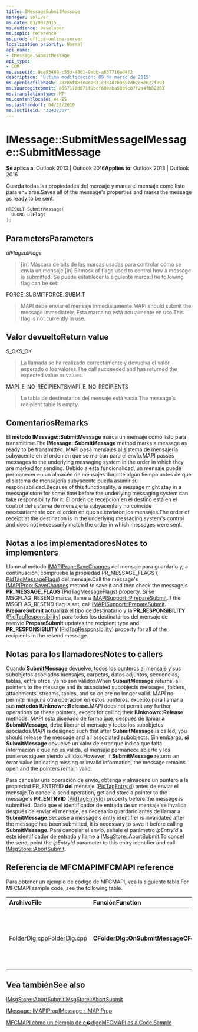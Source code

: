 ```yaml
---
title: IMessageSubmitMessage
manager: soliver
ms.date: 03/09/2015
ms.audience: Developer
ms.topic: reference
ms.prod: office-online-server
localization_priority: Normal
api_name:
- IMessage.SubmitMessage
api_type:
- COM
ms.assetid: 9ce93469-c55d-48d1-9abb-a637716ed4f2
description: 'Última modificación: 09 de marzo de 2015'
ms.openlocfilehash: 28786f483c4d2031c334d7b9697db7c5e627fe93
ms.sourcegitcommit: 8657170d071f9bcf680aba50b9c07f2a4fb82283
ms.translationtype: MT
ms.contentlocale: es-ES
ms.lasthandoff: 04/28/2019
ms.locfileid: "33437367"
---
```

# <a name="imessagesubmitmessage"></a><span data-ttu-id="29875-103">IMessage::SubmitMessage</span><span class="sxs-lookup"><span data-stu-id="29875-103">IMessage::SubmitMessage</span></span>

  
  
<span data-ttu-id="29875-104">**Se aplica a**: Outlook 2013 | Outlook 2016</span><span class="sxs-lookup"><span data-stu-id="29875-104">**Applies to**: Outlook 2013 | Outlook 2016</span></span> 
  
<span data-ttu-id="29875-105">Guarda todas las propiedades del mensaje y marca el mensaje como listo para enviarse.</span><span class="sxs-lookup"><span data-stu-id="29875-105">Saves all of the message's properties and marks the message as ready to be sent.</span></span>
  
```cpp
HRESULT SubmitMessage(
  ULONG ulFlags
);
```

## <a name="parameters"></a><span data-ttu-id="29875-106">Parameters</span><span class="sxs-lookup"><span data-stu-id="29875-106">Parameters</span></span>

 <span data-ttu-id="29875-107">_ulFlags_</span><span class="sxs-lookup"><span data-stu-id="29875-107">_ulFlags_</span></span>
  
> <span data-ttu-id="29875-108">[in] Máscara de bits de las marcas usadas para controlar cómo se envía un mensaje.</span><span class="sxs-lookup"><span data-stu-id="29875-108">[in] Bitmask of flags used to control how a message is submitted.</span></span> <span data-ttu-id="29875-109">Se puede establecer la siguiente marca:</span><span class="sxs-lookup"><span data-stu-id="29875-109">The following flag can be set:</span></span>
    
<span data-ttu-id="29875-110">FORCE_SUBMIT</span><span class="sxs-lookup"><span data-stu-id="29875-110">FORCE_SUBMIT</span></span> 
  
> <span data-ttu-id="29875-111">MAPI debe enviar el mensaje inmediatamente.</span><span class="sxs-lookup"><span data-stu-id="29875-111">MAPI should submit the message immediately.</span></span> <span data-ttu-id="29875-112">Esta marca no está actualmente en uso.</span><span class="sxs-lookup"><span data-stu-id="29875-112">This flag is not currently in use.</span></span>
    
## <a name="return-value"></a><span data-ttu-id="29875-113">Valor devuelto</span><span class="sxs-lookup"><span data-stu-id="29875-113">Return value</span></span>

<span data-ttu-id="29875-114">S_OK</span><span class="sxs-lookup"><span data-stu-id="29875-114">S_OK</span></span> 
  
> <span data-ttu-id="29875-115">La llamada se ha realizado correctamente y devuelva el valor esperado o los valores.</span><span class="sxs-lookup"><span data-stu-id="29875-115">The call succeeded and has returned the expected value or values.</span></span>
    
<span data-ttu-id="29875-116">MAPI_E_NO_RECIPIENTS</span><span class="sxs-lookup"><span data-stu-id="29875-116">MAPI_E_NO_RECIPIENTS</span></span> 
  
> <span data-ttu-id="29875-117">La tabla de destinatarios del mensaje está vacía.</span><span class="sxs-lookup"><span data-stu-id="29875-117">The message's recipient table is empty.</span></span>
    
## <a name="remarks"></a><span data-ttu-id="29875-118">Comentarios</span><span class="sxs-lookup"><span data-stu-id="29875-118">Remarks</span></span>

<span data-ttu-id="29875-119">El **método IMessage::SubmitMessage** marca un mensaje como listo para transmitirse.</span><span class="sxs-lookup"><span data-stu-id="29875-119">The **IMessage::SubmitMessage** method marks a message as ready to be transmitted.</span></span> <span data-ttu-id="29875-120">MAPI pasa mensajes al sistema de mensajería subyacente en el orden en que se marcan para el envío.</span><span class="sxs-lookup"><span data-stu-id="29875-120">MAPI passes messages to the underlying messaging system in the order in which they are marked for sending.</span></span> <span data-ttu-id="29875-121">Debido a esta funcionalidad, un mensaje puede permanecer en un almacén de mensajes durante algún tiempo antes de que el sistema de mensajería subyacente pueda asumir su responsabilidad.</span><span class="sxs-lookup"><span data-stu-id="29875-121">Because of this functionality, a message might stay in a message store for some time before the underlying messaging system can take responsibility for it.</span></span> <span data-ttu-id="29875-122">El orden de recepción en el destino está en el control del sistema de mensajería subyacente y no coincide necesariamente con el orden en que se enviaron los mensajes.</span><span class="sxs-lookup"><span data-stu-id="29875-122">The order of receipt at the destination is in the underlying messaging system's control and does not necessarily match the order in which messages were sent.</span></span> 
  
## <a name="notes-to-implementers"></a><span data-ttu-id="29875-123">Notas a los implementadores</span><span class="sxs-lookup"><span data-stu-id="29875-123">Notes to implementers</span></span>

<span data-ttu-id="29875-124">Llame al método [IMAPIProp::SaveChanges](imapiprop-savechanges.md) del mensaje para guardarlo y, a continuación, compruebe la propiedad PR_MESSAGE_FLAGS **(** [PidTagMessageFlags](pidtagmessageflags-canonical-property.md)) del mensaje.</span><span class="sxs-lookup"><span data-stu-id="29875-124">Call the message's [IMAPIProp::SaveChanges](imapiprop-savechanges.md) method to save it and then check the message's **PR_MESSAGE_FLAGS** ([PidTagMessageFlags](pidtagmessageflags-canonical-property.md)) property.</span></span> <span data-ttu-id="29875-125">Si se MSGFLAG_RESEND marca, llame a [IMAPISupport::P repareSubmit](imapisupport-preparesubmit.md).</span><span class="sxs-lookup"><span data-stu-id="29875-125">If the MSGFLAG_RESEND flag is set, call [IMAPISupport::PrepareSubmit](imapisupport-preparesubmit.md).</span></span> <span data-ttu-id="29875-126">**PrepareSubmit actualiza** el tipo de destinatario y **la PR_RESPONSIBILITY** ([PidTagResponsibility](pidtagresponsibility-canonical-property.md)) para todos los destinatarios del mensaje de reenvío.</span><span class="sxs-lookup"><span data-stu-id="29875-126">**PrepareSubmit** updates the recipient type and **PR_RESPONSIBILITY** ([PidTagResponsibility](pidtagresponsibility-canonical-property.md)) property for all of the recipients in the resend message.</span></span>
  
## <a name="notes-to-callers"></a><span data-ttu-id="29875-127">Notas para los llamadores</span><span class="sxs-lookup"><span data-stu-id="29875-127">Notes to callers</span></span>

<span data-ttu-id="29875-128">Cuando **SubmitMessage** devuelve, todos los punteros al mensaje y sus subobjetos asociados mensajes, carpetas, datos adjuntos, secuencias, tablas, entre otros, ya no son válidos.</span><span class="sxs-lookup"><span data-stu-id="29875-128">When **SubmitMessage** returns, all pointers to the message and its associated subobjects messages, folders, attachments, streams, tables, and so on are no longer valid.</span></span> <span data-ttu-id="29875-129">MAPI no permite ninguna otra operación en estos punteros, excepto para llamar a sus **métodos IUnknown::Release.**</span><span class="sxs-lookup"><span data-stu-id="29875-129">MAPI does not permit any further operations on these pointers, except for calling their **IUnknown::Release** methods.</span></span> <span data-ttu-id="29875-130">MAPI está diseñado de forma que, después de llamar **a SubmitMessage,** debe liberar el mensaje y todos los subobjetos asociados.</span><span class="sxs-lookup"><span data-stu-id="29875-130">MAPI is designed such that after **SubmitMessage** is called, you should release the message and all associated subobjects.</span></span> <span data-ttu-id="29875-131">Sin embargo, **si SubmitMessage** devuelve un valor de error que indica que falta información o que no es válida, el mensaje permanece abierto y los punteros siguen siendo válidos.</span><span class="sxs-lookup"><span data-stu-id="29875-131">However, if **SubmitMessage** returns an error value indicating missing or invalid information, the message remains open and the pointers remain valid.</span></span> 
  
<span data-ttu-id="29875-132">Para cancelar una operación de envío, obtenga y almacene un puntero a la propiedad PR_ENTRYID **del** mensaje ([PidTagEntryId](pidtagentryid-canonical-property.md)) antes de enviar el mensaje.</span><span class="sxs-lookup"><span data-stu-id="29875-132">To cancel a send operation, get and store a pointer to the message's **PR_ENTRYID** ([PidTagEntryId](pidtagentryid-canonical-property.md)) property before the message is submitted.</span></span> <span data-ttu-id="29875-133">Dado que el identificador de entrada de un mensaje se invalida después de enviar el mensaje, es necesario guardarlo antes de llamar a **SubmitMessage**.</span><span class="sxs-lookup"><span data-stu-id="29875-133">Because a message's entry identifier is invalidated after the message has been submitted, it is necessary to save it before calling **SubmitMessage**.</span></span> <span data-ttu-id="29875-134">Para cancelar el envío, señale el parámetro  _lpEntryId_ a este identificador de entrada y llame a [IMsgStore::AbortSubmit](imsgstore-abortsubmit.md).</span><span class="sxs-lookup"><span data-stu-id="29875-134">To cancel the send, point the  _lpEntryId_ parameter to this entry identifier and call [IMsgStore::AbortSubmit](imsgstore-abortsubmit.md).</span></span>
  
## <a name="mfcmapi-reference"></a><span data-ttu-id="29875-135">Referencia de MFCMAPI</span><span class="sxs-lookup"><span data-stu-id="29875-135">MFCMAPI reference</span></span>

<span data-ttu-id="29875-136">Para obtener un ejemplo de código de MFCMAPI, vea la siguiente tabla.</span><span class="sxs-lookup"><span data-stu-id="29875-136">For MFCMAPI sample code, see the following table.</span></span>
  
|<span data-ttu-id="29875-137">**Archivo**</span><span class="sxs-lookup"><span data-stu-id="29875-137">**File**</span></span>|<span data-ttu-id="29875-138">**Función**</span><span class="sxs-lookup"><span data-stu-id="29875-138">**Function**</span></span>|<span data-ttu-id="29875-139">**Comentario**</span><span class="sxs-lookup"><span data-stu-id="29875-139">**Comment**</span></span>|
|:-----|:-----|:-----|
|<span data-ttu-id="29875-140">FolderDlg.cpp</span><span class="sxs-lookup"><span data-stu-id="29875-140">FolderDlg.cpp</span></span>  <br/> |<span data-ttu-id="29875-141">**CFolderDlg::OnSubmitMessage**</span><span class="sxs-lookup"><span data-stu-id="29875-141">**CFolderDlg::OnSubmitMessage**</span></span> <br/> |<span data-ttu-id="29875-142">MFCMAPI usa el **método IMessage::SubmitMessage** para enviar el mensaje seleccionado.</span><span class="sxs-lookup"><span data-stu-id="29875-142">MFCMAPI uses the **IMessage::SubmitMessage** method to submit the selected message.</span></span>  <br/> |
   
## <a name="see-also"></a><span data-ttu-id="29875-143">Vea también</span><span class="sxs-lookup"><span data-stu-id="29875-143">See also</span></span>



[<span data-ttu-id="29875-144">IMsgStore::AbortSubmit</span><span class="sxs-lookup"><span data-stu-id="29875-144">IMsgStore::AbortSubmit</span></span>](imsgstore-abortsubmit.md)
  
[<span data-ttu-id="29875-145">IMessage: IMAPIProp</span><span class="sxs-lookup"><span data-stu-id="29875-145">IMessage : IMAPIProp</span></span>](imessageimapiprop.md)


[<span data-ttu-id="29875-146">MFCMAPI como un ejemplo de c�digo</span><span class="sxs-lookup"><span data-stu-id="29875-146">MFCMAPI as a Code Sample</span></span>](mfcmapi-as-a-code-sample.md)

